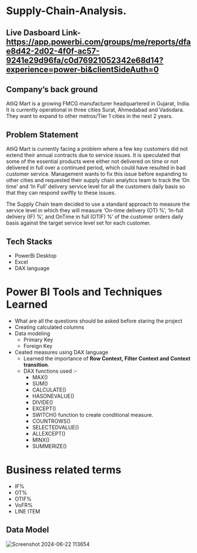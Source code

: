 # Supply-Chain-Analysis.
## Live Dasboard Link-https://app.powerbi.com/groups/me/reports/dfae8d42-2d02-4f0f-ac57-9241e29d96fa/c0d76921052342e68d14?experience=power-bi&clientSideAuth=0

## Company’s back ground
AtliQ Mart is a growing FMCG manufacturer headquartered in Gujarat, India. It is currently operational in three cities Surat, Ahmedabad and Vadodara. 
They want to expand to other metros/Tier 1 cities in the next 2 years.

## Problem Statement
AtliQ Mart is currently facing a problem where a few key customers did not extend their annual contracts due to service issues. It is speculated that some of the essential products were either not delivered on time or not delivered in full over a continued period, which could have resulted in bad customer service. Management wants to fix this issue before expanding to other cities and requested their supply chain analytics team to track the ’On time’ and ‘In Full’ delivery service level for all the customers daily basis so that they can respond swiftly to these issues.

The Supply Chain team decided to use a standard approach to measure the service level in which they will measure ‘On-time delivery (OT) %’, ‘In-full delivery (IF) %’, and OnTime in full (OTIF) %’ of the customer orders daily basis against the target service level set for each customer.



## Tech Stacks
* PowerBi Desktop
* Excel
* DAX language

# Power BI Tools and Techniques Learned
* What are all the questions should be asked before staring the project
* Creating calculated columns
* Data modeling
  * Primary Key
  * Foreign Key
* Ceated measures using DAX language
     * Learned the importance of **Row Context, Filter Context and Context transition**.
     * DAX functions used :-
        * MAX()
        * SUM()
        * CALCULATE()
        * HASONEVALUE()
        * DIVIDE()
        * EXCEPT()
        * SWITCH() function to create conditional measure.
        * COUNTROWS()
        * SELECTEDVALUE()
        * ALLEXCEPT()
        * MINX()
        * SUMMERIZE()

 # Business related terms
* IF%
* OT%
* OTIF%
* VoFR%
* LINE ITEM


## Data Model
![Screenshot 2024-06-22 113654](https://github.com/Sidsharma11/Atliq_sales_report/assets/167175484/f772d262-dcf3-46f6-bb4d-e16cc77d24cf)



